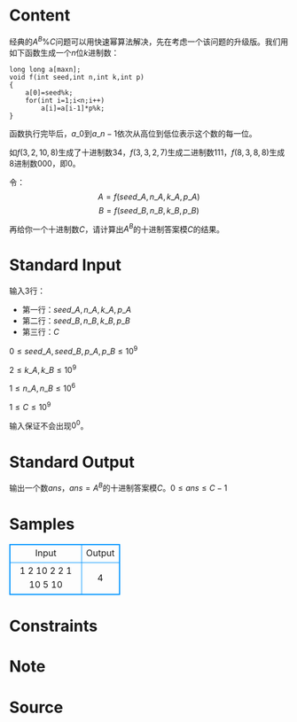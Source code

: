 
# Content

经典的$A^B$%$C$问题可以用快速幂算法解决，先在考虑一个该问题的升级版。我们用如下函数生成一个$n$位$k$进制数：

```
long long a[maxn];
void f(int seed,int n,int k,int p)
{
    a[0]=seed%k;
    for(int i=1;i<n;i++)
        a[i]=a[i-1]*p%k;
}
```

函数执行完毕后，$a\_0$到$a\_{n-1}$依次从高位到低位表示这个数的每一位。

如$f(3,2,10,8)$生成了十进制数$34$，$f(3,3,2,7)$生成二进制数$111$，$f(8,3,8,8)$生成$8$进制数$000$，即$0$。

令：
$$A=f(seed\_A,n\_A,k\_A,p\_A)$$
$$B=f(seed\_B,n\_B,k\_B,p\_B)$$

再给你一个十进制数$C$，请计算出$A^B$的十进制答案模$C$的结果。

# Standard Input

输入$3$行：
* 第一行：$seed\_A,n\_A,k\_A,p\_A$
* 第二行：$seed\_B,n\_B,k\_B,p\_B$
* 第三行：$C$

$0\leq seed\_A, seed\_B, p\_A, p\_B\leq 10^9$

$2\leq k\_A, k\_B\leq 10^9$

$1\leq n\_A, n\_B\leq 10^6$

$1\leq C\leq 10^9$

输入保证不会出现$0^0$。

# Standard Output

输出一个数$ans$，$ans=A^B$的十进制答案模$C$。$0\leq ans\leq C - 1$

# Samples

<style>
        table,table tr th, table tr td { border:1px solid #0094ff; }
        table { width: 200px; min-height: 25px; line-height: 25px; text-align: center; border-collapse: collapse;}   
    </style>
<table>
	<tr>
		<td>Input</td>
		<td>Output</td>
	</tr>
<tr><td>1 2 10 2
2 1 10 5
10</td><td>4</td></tr></table>


# Constraints



# Note



# Source


